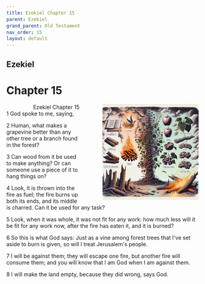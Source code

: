 ```yaml
---
title: Ezekiel Chapter 15
parent: Ezekiel
grand_parent: Old Testament
nav_order: 15
layout: default
---
```


## Ezekiel

# Chapter 15

<div style="clear: both; text-align: right;">
    <img src="/assets/Image/Ezekiel/500/15.jpg" alt="Ezekiel Chapter 15" class="chapter-image" style="max-width: 50%; height: auto; float: right; margin: 0 0 10px 10px; padding-left: 10%;">
    <figcaption style="font-size: 14px;">Ezekiel Chapter 15</figcaption>
</div>
1 God spoke to me, saying,

2 Human, what makes a grapevine better than any other tree or a branch found in the forest?

3 Can wood from it be used to make anything? Or can someone use a piece of it to hang things on?

4 Look, it is thrown into the fire as fuel; the fire burns up both its ends, and its middle is charred. Can it be used for any task?

5 Look, when it was whole, it was not fit for any work: how much less will it be fit for any work now, after the fire has eaten it, and it is burned?

6 So this is what God says: Just as a vine among forest trees that I've set aside to burn is given, so will I treat Jerusalem's people.

7 I will be against them; they will escape one fire, but another fire will consume them; and you will know that I am God when I am against them.

8 I will make the land empty, because they did wrong, says God.


